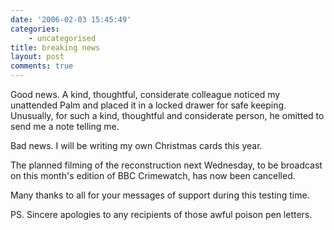 ```yaml
---
date: '2006-02-03 15:45:49'
categories:
    - uncategorised
title: breaking news
layout: post
comments: true
---
```


Good news. A kind, thoughtful, considerate colleague noticed my
unattended Palm and placed it in a locked drawer for safe keeping.
Unusually, for such a kind, thoughtful and considerate person, he
omitted to send me a note telling me.

Bad news. I will be writing my own Christmas cards this year.

The planned filming of the reconstruction next Wednesday, to be
broadcast on this month's edition of BBC Crimewatch, has now been
cancelled.

Many thanks to all for your messages of support during this testing
time.

PS. Sincere apologies to any recipients of those awful poison pen
letters.
